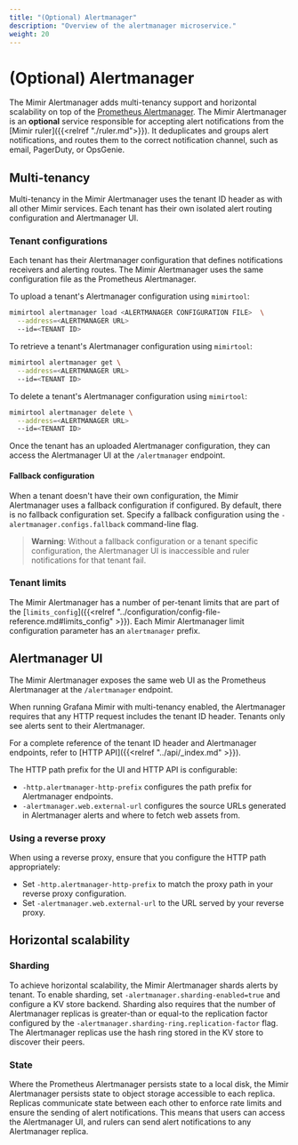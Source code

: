 ```yaml
---
title: "(Optional) Alertmanager"
description: "Overview of the alertmanager microservice."
weight: 20
---
```


# (Optional) Alertmanager

The Mimir Alertmanager adds multi-tenancy support and horizontal scalability on top of the [Prometheus Alertmanager](https://prometheus.io/docs/alerting/alertmanager/).
The Mimir Alertmanager is an **optional** service responsible for accepting alert notifications from the [Mimir ruler]({{<relref "./ruler.md">}}).
It deduplicates and groups alert notifications, and routes them to the correct notification channel, such as email, PagerDuty, or OpsGenie.

## Multi-tenancy

Multi-tenancy in the Mimir Alertmanager uses the tenant ID header as with all other Mimir services.
Each tenant has their own isolated alert routing configuration and Alertmanager UI.

### Tenant configurations

Each tenant has their Alertmanager configuration that defines notifications receivers and alerting routes.
The Mimir Alertmanager uses the same configuration file as the Prometheus Alertmanager.

To upload a tenant's Alertmanager configuration using `mimirtool`:

```bash
mimirtool alertmanager load <ALERTMANAGER CONFIGURATION FILE>  \
  --address=<ALERTMANAGER URL>
  --id=<TENANT ID>
```

To retrieve a tenant's Alertmanager configuration using `mimirtool`:

```bash
mimirtool alertmanager get \
  --address=<ALERTMANAGER URL>
  --id=<TENANT ID>
```

To delete a tenant's Alertmanager configuration using `mimirtool`:

```bash
mimirtool alertmanager delete \
  --address=<ALERTMANAGER URL>
  --id=<TENANT ID>
```

Once the tenant has an uploaded Alertmanager configuration, they can access the Alertmanager UI at the `/alertmanager` endpoint.

#### Fallback configuration

When a tenant doesn't have their own configuration, the Mimir Alertmanager uses a fallback configuration if configured.
By default, there is no fallback configuration set.
Specify a fallback configuration using the `-alertmanager.configs.fallback` command-line flag.

> **Warning**: Without a fallback configuration or a tenant specific configuration, the Alertmanager UI is inaccessible and ruler notifications for that tenant fail.

### Tenant limits

The Mimir Alertmanager has a number of per-tenant limits that are part of the [`limits_config`]({{<relref "../configuration/config-file-reference.md#limits_config" >}}).
Each Mimir Alertmanager limit configuration parameter has an `alertmanager` prefix.

## Alertmanager UI

The Mimir Alertmanager exposes the same web UI as the Prometheus Alertmanager at the `/alertmanager` endpoint.

When running Grafana Mimir with multi-tenancy enabled, the Alertmanager requires that any HTTP request includes the tenant ID header.
Tenants only see alerts sent to their Alertmanager.

For a complete reference of the tenant ID header and Alertmanager endpoints, refer to [HTTP API]({{<relref "../api/_index.md" >}}).

The HTTP path prefix for the UI and HTTP API is configurable:

- `-http.alertmanager-http-prefix` configures the path prefix for Alertmanager endpoints.
- `-alertmanager.web.external-url` configures the source URLs generated in Alertmanager alerts and where to fetch web assets from.

### Using a reverse proxy

When using a reverse proxy, ensure that you configure the HTTP path appropriately:

- Set `-http.alertmanager-http-prefix` to match the proxy path in your reverse proxy configuration.
- Set `-alertmanager.web.external-url` to the URL served by your reverse proxy.

## Horizontal scalability

[//]: # (TODO document the KV store backend and link it in this section)

### Sharding

To achieve horizontal scalability, the Mimir Alertmanager shards alerts by tenant.
To enable sharding, set `-alertmanager.sharding-enabled=true` and configure a KV store backend.
Sharding also requires that the number of Alertmanager replicas is greater-than or equal-to the replication factor configured by the `-alertmanager.sharding-ring.replication-factor` flag.
The Alertmanager replicas use the hash ring stored in the KV store to discover their peers.

### State

Where the Prometheus Alertmanager persists state to a local disk, the Mimir Alertmanager persists state to object storage accessible to each replica.
Replicas communicate state between each other to enforce rate limits and ensure the sending of alert notifications.
This means that users can access the Alertmanager UI, and rulers can send alert notifications to any Alertmanager replica.
